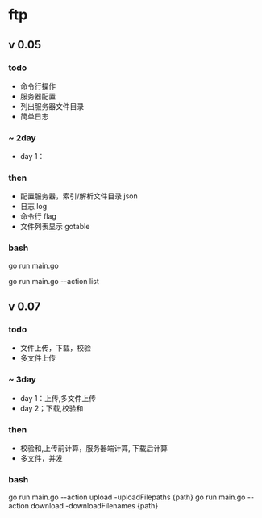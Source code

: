 # ftp

## v 0.05

### todo
- 命令行操作
- 服务器配置
- 列出服务器文件目录
- 简单日志

### ~ 2day
- day 1：

### then
- 配置服务器，索引/解析文件目录 json
- 日志 log
- 命令行 flag
- 文件列表显示 gotable

### bash
go run main.go

go run main.go --action list

## v 0.07

### todo
- 文件上传，下载，校验
- 多文件上传

### ~ 3day
- day 1：上传,多文件上传
- day 2；下载,校验和

### then
- 校验和,上传前计算，服务器端计算, 下载后计算
- 多文件，并发
### bash
go run main.go --action upload -uploadFilepaths {path}
go run main.go --action download -downloadFilenames {path}